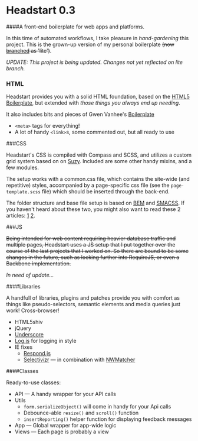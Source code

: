 # Headstart 0.3

####A front-end boilerplate for  web apps and platforms.

In this time of automated workflows, I take pleasure in *hand-gardening* this project. This is the grown-up version of my personal boilerplate <del>(now [branched](http://github.com/flovan/Headstart-0.2/tree/lite) as 'lite')</del>.

_UPDATE: This project is being updated. Changes not yet reflected on lite branch._

### HTML

Headstart provides you with a solid HTML foundation, based on the [HTML5 Boilerplate](http://html5boilerplate.com), 
but extended with *those things you always end up needing*.

It also includes bits and pieces of Gwen Vanhee's [Boilerplate](https://github.com/gwenvanhee/Boilerplate-0.2)

 + `<meta>` tags for everything!
 + A lot of handy `<link>`s, some commented out, but all ready to use

###CSS

Headstart's CSS is compiled with Compass and SCSS, and utilizes a custom grid system based on on [Suzy](http://susy.oddbird.net). Included are some other handy mixins, 
and a few modules.

The setup works with a common.css file, which contains the site-wide (and repetitive) styles, accompanied by a page-specific css file (see the `page-template.scss` file) which should be inserted through the back-end.

The folder structure and base file setup is based on [BEM](http://bem.info/method/definitions/) and [SMACSS](http://smacss.com). 
If you haven't heard about these two, you might also want to read these 2 articles: [1](https://medium.com/objects-in-space/f6f404727) [2](http://webuild.envato.com/blog/how-to-scale-and-maintain-legacy-css-with-sass-and-smacss/).



###JS

<del>Being intended for web content requiring heavier database traffic and multiple pages, 
Headstart uses a JS setup that I put together over the course of the last projects that I worked on.
So there are bound to be some changes in the future, such as looking further into RequireJS, or even a Backbone implementation.</del>

_In need of update..._

####Libraries

A handfull of libraries, plugins and patches provide you with comfort as things like pseudo-selectors, 
semantic elements and media queries just work! Cross-browser!

 + HTML5shiv
 + jQuery
 + [Underscore](http://underscorejs.org)
 + [Log.js](https://github.com/adamschwartz/log) for logging in style
 + IE fixes
   + [Respond.js](http://j.mp/respondjs)
   + [Selectivizr](http://selectivizr.com) — in combination with [NWMatcher](http://javascript.nwbox.com/NWMatcher/)

####Classes

Ready-to-use classes:

 + API — A handy wrapper for your API calls
 + Utils
   + `form.serializeObject()` will come in handy for your Api calls
   + Debounce-able `resize()` and `scroll()` function
   + `insertReporting()` helper function for displaying feedback messages
 + App — Global wrapper for app-wide logic
 + Views — Each page is probably a view
